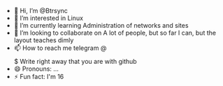 - 👋 Hi, I’m @Btrsync
- 👀 I’m interested in Linux
- 🌱 I’m currently learning Administration of networks and sites
- 💞️ I’m looking to collaborate on A lot of people, but so far I can, but the layout teaches dimly 
- 📫 How to reach me telegram @$$$$$$$$$$$$$ Write right away that you are with github 
- 😄 Pronouns: ...
- ⚡ Fun fact: I'm 16

<!---
Btrsync/Btrsync is a ✨ special ✨ repository because its `README.md` (this file) appears on your GitHub profile.
You can click the Preview link to take a look at your changes.
--->
